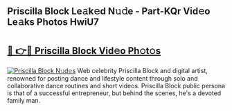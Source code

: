 ## Priscilla Block Le𝚊k𝚎d N𝚞𝚍e - Part-KQr Vid𝚎o Le𝚊ks Photos HwiU7

# <h2><a href="http://fbdfy8.evod.top/?m=Priscilla+Block">🔗 👉🔴 Priscilla Block Vid𝚎o Ph𝚘t𝚘s</a></h2>

[![Priscilla Block N𝚞d𝚎s](https://i.imgur.com/8V9OHl7.gif)](http://fbdfy8.evod.top/?m=Priscilla+Block)
Web celebrity Priscilla Block and digital artist, renowned for posting dance and lifestyle content through solo and collaborative dance routines and short videos. Priscilla Block public persona is that of a successful entrepreneur, but behind the scenes, he's a devoted family man. 
